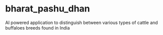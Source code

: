 # bharat_pashu_dhan
AI powered application to distinguish between various types of cattle and buffaloes breeds found in India
